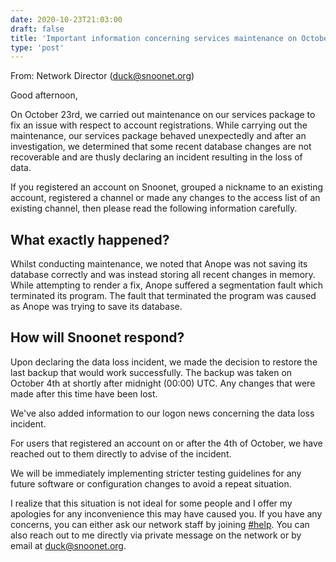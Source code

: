 ```yaml
---
date: 2020-10-23T21:03:00
draft: false
title: 'Important information concerning services maintenance on October 23rd, 2020'
type: 'post'
---
```


From: Network Director (duck@snoonet.org)

Good afternoon,

On October 23rd, we carried out maintenance on our services package to fix an issue with respect to account registrations. While carrying out the maintenance, our services package behaved unexpectedly and after an investigation, we determined that some recent database changes are not recoverable and are thusly declaring an incident resulting in the loss of data.

If you registered an account on Snoonet, grouped a nickname to an existing account, registered a channel or made any changes to the access list of an existing channel, then please read the following information carefully.

## What exactly happened?
Whilst conducting maintenance, we noted that Anope was not saving its database correctly and was instead storing all recent changes in memory. While attempting to render a fix, Anope suffered a segmentation fault which terminated its program. The fault that terminated the program was caused as Anope was trying to save its database.

## How will Snoonet respond?
Upon declaring the data loss incident, we made the decision to restore the last backup that would work successfully. The backup was taken on October 4th at shortly after midnight (00:00) UTC. Any changes that were made after this time have been lost.

We've also added information to our logon news concerning the data loss incident.

For users that registered an account on or after the 4th of October, we have reached out to them directly to advise of the incident.

We will be immediately implementing stricter testing guidelines for any future software or configuration changes to avoid a repeat situation.


I realize that this situation is not ideal for some people and I offer my apologies for any inconvenience this may have caused you. If you have any concerns, you can either ask our network staff by joining <a href="https://webchat.snoonet.org/help" target="_blank">#help</a>. You can also reach out to me directly via private message on the network or by email at duck@snoonet.org.
